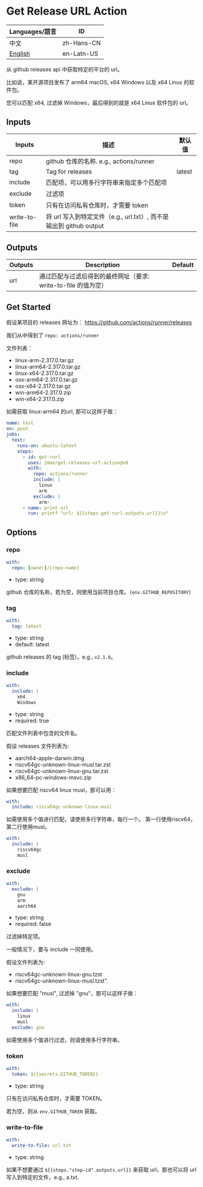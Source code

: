 # Get Release URL Action

| Languages/語言          | ID         |
| ----------------------- | ---------- |
| 中文                    | zh-Hans-CN |
| [English](../Readme.md) | en-Latn-US |

从 github releases api 中获取特定的平台的 url。

比如说，某开源项目发布了 arm64 macOS, x64 Windows 以及 x64 Linux 的软件包。

您可以匹配 x64, 过滤掉 Windows，最后得到的就是 x64 Linux 软件包的 url。

## Inputs

| Inputs        | 描述                                                               | 默认值 |
| ------------- | ------------------------------------------------------------------ | ------ |
| repo          | github 仓库的名称. e.g., actions/runner                            |        |
| tag           | Tag for releases                                                   | latest |
| include       | 匹配项，可以用多行字符串来指定多个匹配项                           |        |
| exclude       | 过滤项                                                             |        |
| token         | 只有在访问私有仓库时，才需要 token                                 |        |
| write-to-file | 将 url 写入到特定文件（e.g., url.txt）, 而不是输出到 github output |        |

## Outputs

| Outputs | Description                                                    | Default |
| ------- | -------------------------------------------------------------- | ------- |
| url     | 通过匹配与过滤后得到的最终网址（要求: write-to-file 的值为空） |         |

## Get Started

假设某项目的 releases 网址为： <https://github.com/actions/runner/releases>

我们从中得到了 `repo: actions/runner`

文件列表：

- linux-arm-2.317.0.tar.gz
- linux-arm64-2.317.0.tar.gz
- linux-x64-2.317.0.tar.gz
- osx-arm64-2.317.0.tar.gz
- osx-x64-2.317.0.tar.gz
- win-arm64-2.317.0.zip
- win-x64-2.317.0.zip

如需获取 linux-arm64 的url, 那可以这样子做：

```yaml
name: test
on: push
jobs:
  test:
    runs-on: ubuntu-latest
    steps:
      - id: get-rurl
        uses: 2moe/get-releases-url-action@v0
        with:
          repo: actions/runner
          include: |
            linux
            arm
          exclude: |
            arm-
      - name: print url
        run: printf "url: ${{steps.get-rurl.outputs.url}}\n"
```

## Options

### repo

```yaml
with:
  repo: [owner]/[repo-name]
```

- type: string

github 仓库的名称，若为空，则使用当前项目仓库。（`env.GITHUB_REPOSITORY`）

### tag

```yaml
with:
  tag: latest
```

- type: string
- default: latest

github releases 的 tag (标签)，e.g., `v2.1.0`。

### include

```yaml
with:
  include: |
    x64
    Windows
```

- type: string
- required: true

匹配文件列表中包含的文件名。

假设 releases 文件列表为:

- aarch64-apple-darwin.dmg
- riscv64gc-unknown-linux-musl.tar.zst
- riscv64gc-unknown-linux-gnu.tar.zst
- x86_64-pc-windows-msvc.zip

如果想要匹配 riscv64 linux musl，那可以用：

```yaml
with:
  include: riscv64gc-unknown-linux-musl
```

如需使用多个值进行匹配，请使用多行字符串，每行一个。
第一行使用riscv64，第二行使用musl。

```yaml
with:
  include: |
    riscv64gc
    musl
```

### exclude

```yaml
with:
  exclude: |
    gnu
    arm
    aarch64
```

- type: string
- required: false

过滤掉特定项。

一般情况下，要与 include 一同使用。

假设文件列表为:

- riscv64gc-unknown-linux-gnu.tzst
- riscv64gc-unknown-linux-musl.tzst".

如果想要匹配 "musl", 过滤掉 "gnu"，那可以这样子做：

```yaml
with:
  include: |
    linux
    musl
  exclude: gnu
```

如需使用多个值进行过滤，则请使用多行字符串。

### token

```yaml
with:
  token: ${{secrets.GITHUB_TOKEN}}
```

- type: string

只有在访问私有仓库时，才需要 TOKEN。

若为空，则从 `env.GITHUB_TOKEN` 获取。

### write-to-file

```yaml
with:
  write-to-file: url.txt
```

- type: string

如果不想要通过 `${{steps."step-id".outputs.url}}` 来获取 url，那也可以将 url 写入到特定的文件，e.g., a.txt.
